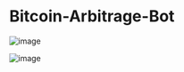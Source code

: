 # Bitcoin-Arbitrage-Bot

![image](https://user-images.githubusercontent.com/24782000/38161498-f6a2e86c-349d-11e8-97c5-17e702b00151.png)

![image](https://user-images.githubusercontent.com/24782000/38161533-92b2bad4-349e-11e8-94c8-9ed06f082588.png)
